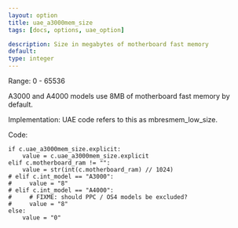 ```yaml
---
layout: option
title: uae_a3000mem_size
tags: [docs, options, uae_option]

description: Size in megabytes of motherboard fast memory
default:
type: integer
---
```


Range: 0 - 65536

A3000 and A4000 models use 8MB of motherboard fast memory by default.

Implementation: UAE code refers to this as mbresmem_low_size.

Code:

    if c.uae_a3000mem_size.explicit:
        value = c.uae_a3000mem_size.explicit
    elif c.motherboard_ram != "":
        value = str(int(c.motherboard_ram) // 1024)
    # elif c.int_model == "A3000":
    #     value = "8"
    # elif c.int_model == "A4000":
    #     # FIXME: should PPC / OS4 models be excluded?
    #     value = "8"
    else:
        value = "0"
